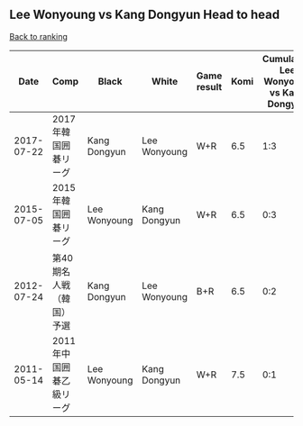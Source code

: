 ## Lee Wonyoung vs Kang Dongyun Head to head

[Back to ranking](../../index.md)




| **Date** | **Comp** | **Black** | **White** | **Game result** | **Komi** | **Cumulative Lee Wonyoung vs Kang Dongyun** | **Lee Wonyoung streak** | **Kang Dongyun streak** | 
| --- | --- | --- | --- | --- | --- | --- | --- | --- |
| 2017-07-22 | 2017年韓国囲碁リーグ | Kang Dongyun | Lee Wonyoung | W+R | 6.5 | 1:3 | 1 | 0 | 
| 2015-07-05 | 2015年韓国囲碁リーグ | Lee Wonyoung | Kang Dongyun | W+R | 6.5 | 0:3 | 0 | 3 | 
| 2012-07-24 | 第40期名人戦（韓国）予選 | Kang Dongyun | Lee Wonyoung | B+R | 6.5 | 0:2 | 0 | 2 | 
| 2011-05-14 | 2011年中国囲碁乙級リーグ | Lee Wonyoung | Kang Dongyun | W+R | 7.5 | 0:1 | 0 | 1 |




